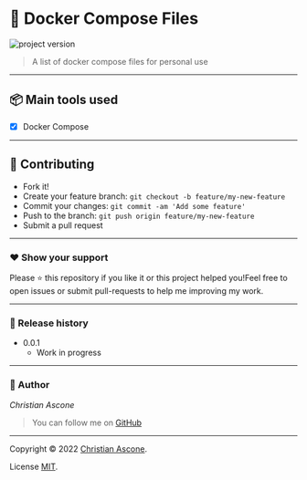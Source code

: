 
# **:triangular_flag_on_post: Docker Compose Files**

![project version](https://img.shields.io/badge/project-0.0.1-brightgreen.svg)

> A list of docker compose files for personal use

---

## **:package: Main tools used**

- [x] Docker Compose

---


## **:handshake: Contributing**

- Fork it!
- Create your feature branch: `git checkout -b feature/my-new-feature`
- Commit your changes: `git commit -am 'Add some feature'`
- Push to the branch: `git push origin feature/my-new-feature`
- Submit a pull request

---

### **:heart: Show your support**

Please :star: this repository if you like it or this project helped you!Feel free to open issues or submit pull-requests to help me improving my work.

---

### **:scroll: Release history**

* 0.0.1
    * Work in progress

---

### **:robot: Author**

_*Christian Ascone*_

> You can follow me on
[GitHub](https://github.com/christianascone)

---

Copyright © 2022 [Christian Ascone](https://github.com/christianascone).

License [MIT](LICENSE).

